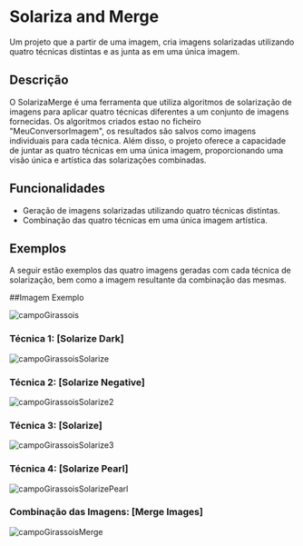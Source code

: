 # Solariza and Merge

Um projeto que a partir de uma imagem, cria imagens solarizadas utilizando quatro técnicas distintas e as junta as em uma única imagem.

## Descrição

O SolarizaMerge é uma ferramenta que utiliza algoritmos de solarização de imagens para aplicar quatro técnicas diferentes a um conjunto de imagens fornecidas. Os algoritmos criados estao no ficheiro "MeuConversorImagem", os resultados são salvos como imagens individuais para cada técnica. Além disso, o projeto oferece a capacidade de juntar as quatro técnicas em uma única imagem, proporcionando uma visão única e artística das solarizações combinadas.

## Funcionalidades

- Geração de imagens solarizadas utilizando quatro técnicas distintas.
- Combinação das quatro técnicas em uma única imagem artística.

## Exemplos

A seguir estão exemplos das quatro imagens geradas com cada técnica de solarização, bem como a imagem resultante da combinação das mesmas.

##Imagem Exemplo

![campoGirassois](https://github.com/alanocb/Solarizacao-na-Imagem/assets/99679262/5680df04-17e8-47ca-8cea-b22104848827)

### Técnica 1: [Solarize Dark]

![campoGirassoisSolarize](https://github.com/alanocb/Solarizacao-na-Imagem/assets/99679262/446d0435-4e67-47e0-9d0f-0c4e5d12c1c2)

### Técnica 2: [Solarize Negative]

![campoGirassoisSolarize2](https://github.com/alanocb/Solarizacao-na-Imagem/assets/99679262/586aa71a-d567-45a1-bd01-37aeee07bca2)

### Técnica 3: [Solarize]

![campoGirassoisSolarize3](https://github.com/alanocb/Solarizacao-na-Imagem/assets/99679262/c0b072f9-5ed6-4aeb-94de-9d841c98fc3b)

### Técnica 4: [Solarize Pearl]

![campoGirassoisSolarizePearl](https://github.com/alanocb/Solarizacao-na-Imagem/assets/99679262/b9287655-1770-445e-8fc7-47f40de4758a)

### Combinação das Imagens: [Merge Images]

![campoGirassoisMerge](https://github.com/alanocb/Solarizacao-na-Imagem/assets/99679262/54552f40-8173-4d70-b8c0-67468d54fb9f)

